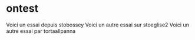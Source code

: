 ontest
======
Voici un essai depuis stobossey
Voici un autre essai sur stoeglise2
Voici un autre essai par tortaallpanna
